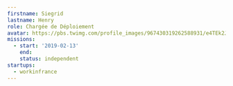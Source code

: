 ```yaml
---
firstname: Siegrid
lastname: Henry
role: Chargée de Déploiement
avatar: https://pbs.twimg.com/profile_images/967430319262588931/e4TEk2Jb_400x400.jpg
missions:
  - start: '2019-02-13'
    end:
    status: independent
startups:
  - workinfrance
---
```

